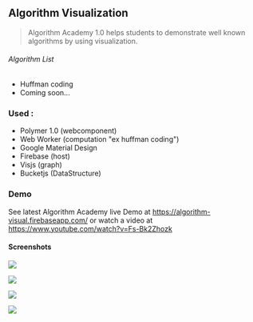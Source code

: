 
## Algorithm Visualization

> Algorithm Academy 1.0 helps students to demonstrate well known algorithms by using visualization.
###### Algorithm List
* Huffman coding
* Coming soon... 


### Used :
* Polymer 1.0 (webcomponent)
* Web Worker (computation "ex huffman coding")
* Google Material Design
* Firebase (host)
* Visjs (graph)
* Bucketjs (DataStructure)

### Demo
See latest Algorithm Academy live Demo at https://algorithm-visual.firebaseapp.com/
or
watch a video at https://www.youtube.com/watch?v=Fs-Bk2Zhozk

#### Screenshots

![](https://lh3.googleusercontent.com/-sSaJxWG-eCJ2UAP9ite2SEBibAcQipmz0o0YeH3FKUixMTRY6Gr09r4JEOBAV3hJm3RrYqYodWJbt-dABNEAA5tKqYD5_7ulnP_tE5Yks-lCg7tE2wJeFNAmlwevM1zqYc82tsdbhqMrfojuXRV6X4Wzthq4inb_LrJ-7WuFd71CZlo_JfdlV5G7GIYBwW7Vfk6daDC3fM8pz13PMghEKieON8xRCzNosR1AY9fdkUzfs0L2a6WqOZK-gim09V4Q8DTHLxG78fnf-X6kDX-GzdZ9KZSu8X-FUc-nIktQ2YQduJa2M_o0FdxPSgDPqKPeO6KLmKgPvSAqJKxCYt0pYDf-JGQC1uqWOqT-lW7nyBB8dORhMowOoiyF4zLKs9Sh_s4LoV6dvs-yqd1CALqsqeglkf9k2Z8XS937gQhj8KO5mmLZ0_21G1bDWxZVLjD_Bz8KGQNuvfJABvmKpwFgHWoD6n1Aj4B1-c0GhkjPraKfpsf-zhPKd6AgO2P_35z_mHCHpGJc5_jCHEoUdAK1lXeQfdm3_S5Q82IrbxXml8xUst7tQr0-ool11lHPEwRVQ4=w2880-h1610-no)

![](https://lh3.googleusercontent.com/LMFdLcXxnQoV-_1Tak0Qp6Ab_uECbDdmVPCDVURRwaxctfjXrIzZYaWcxpL5pmHa7pM4ETOBgHNlo_Q3pb0lD_hdiU-OFsgMYW5e4tJZ1iR79qun6bgE7IXULHJ7HkQ1a8fUFj12ifgtJq8UqkB-lBYpbij8xflkxsqgOrWtxRD38lgrHIAZSdU4e9mGgjMODcEW0PLQactJLH5hYUy3bnU2aeEUYEpeZdqHlPtZhrZNmCaXnXlL5U7BcZRC3QNt3353nxH1MAwlJhx39S-v5NdotBnnHrxRMTRYLpIhi09SKSZsNI5mBuaFGY_SZlHAd2XkEXZkVaCvQe-hQulQw-2--dJ4p8mrH9VZ0ZLIQ8nBmLvrURxwZ3WkQP2w1dQ7RF22cZ6uQoqWUZm-7Rffa6D-aD_yDtSD5Eog5MGb-lyiEaqVwssD0Y_LoUN08isdbljGLL63LDdIaDXFkLW3vPV1pMRvDm2QtN8Zr_yoBfOHSz1Y2pH3QONSMlKK_8HGkuXef0x6F09rlyRVxe4X32-EYy6CFsPzoyuKAt-e8qKkdrS3PBY2eLGNmmfgQI1_2mk=w2878-h1610-no)

![](https://lh3.googleusercontent.com/fRxwqB0USdIesBQArJjlJWmrUXqOSV96zvwHuWRHIz9JzeqtpgSMVNehsCSq7g7glpu80n59FXP_ugqhn4noPnroZQwLEP-ebM3XnyG2TMme2TVCKOKrEmuys8UacLbahMydI-dhkQ-QLUjFu61aBiC28U2pxbvr4kS276VvYz7Jp_kAM9_-yCaDsO1bihnq_4nlxKn5KuUicBPMC1Wt38GAofHA37WjsLUyXXfIyrQKMAgrQst8qvbVOXSGcVXaXc2Tz4yi3aYGglSRWUTFxpzB4JXNYR-eBcXiSxk_nGGxrgjdExfloLO05XBn5rJqpIjQGB5rO3o74JNGjCpMuhkE_nkQMGbJscW_dykoxuD0rXFgYBvUuNZYGFhwmabL-xXGTEnvL4XdzhL6EepKiB1Ee_kRtP6O77rfsuUYi4RVqCWIWnhyZOLWO8yIPON73WrmgNvWr94v6SiFYw6HIHb3v0ioKZcV2Q1FcmZsoYbGjKx-oryXJFmyE8mC35ZmaOyNResPX0OXt_B-kIDeu9G3Qbzin5F2oC6xJl2BBpifXVoTrE0b2RUtJ8ct_tyiaQA=w2876-h1610-no)

![](https://lh3.googleusercontent.com/DE9GWxbJsJMLYvCBCiOMa9CJW_4HDKM35gdcyhDVmADLO5NihC7OMNe4GkXpXrW4bB7QQmRyPHRg9xWTIE5h0PSun5BgeE91qTcfGryOKH1eGBC6p7dTP1Hmc0bvRAGCgPLlGlib-s4DaftVoeLg4ou-LJX4fwwifLTLyb17OwMlMMJWU4wPw0dFOXpPG_5SxaCWEA7Kp5pZjyXDvk6ynjjc3g7LVHmDRXmaEpKMVUj_L0reuYHU6K77AzTqWEgxYajQYg_8k59mylrYeUEf4-hsbK0swHIRTpI9O6BKX3M-ozVyFE-iebPqQge1QBeT8DskHG4f9ZsVXN9XZAiAigY7dCNKrdf2loYQn7rnhNIMX11Ml0mEjhLbc4s7zgNv8CTP1xwrVdkeo-CchZwxKo8FCHNclkNOkJVlgw_wUZKMXiuRX6yTVjTI0ENhS3dmVLXiPDMhI2Lx59MJE9fSMb2s8VQ61IXet0rIRh4KYkcYzhtCnfQsR_lOnmKFBYKXUFYWfD-Dh0cVTt-q63BdpRuunLckQjQkkBdsQIhO3r2u9Kh16GvXJyJMBPjyZ9zrIS4=w2878-h1610-no)
